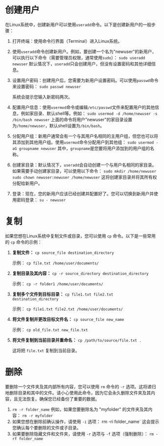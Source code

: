 # 创建用户
在Linux系统中，创建新用户可以使用`useradd`命令。以下是创建新用户的一般步骤：

1. 打开终端：使用命令行界面（Terminal）进入Linux系统。
    
2. 使用`useradd`命令创建新用户。例如，要创建一个名为"newuser"的新用户，可以执行以下命令（需要管理员权限，通常使用`sudo`）：
    `sudo useradd newuser`
    默认情况下，`useradd`只会创建用户，但没有设置密码和其他详细信息。
    
3. 设置用户密码：创建用户后，您需要为新用户设置密码。可以使用`passwd`命令来设置密码：
    `sudo passwd newuser`
    
    系统会提示您输入新密码两次。
    
4. 配置用户信息：使用`usermod`命令或编辑`/etc/passwd`文件来配置用户的其他信息，例如家目录、默认shell等。例如：
    `sudo usermod -d /home/newuser -s /bin/bash newuser`
    上面的命令将用户"newuser"的家目录设置为`/home/newuser`，默认shell设置为`/bin/bash`。
    
1. 分配用户组：新用户通常会有一个与其用户名相同的主用户组，但您也可以将其添加到其他用户组。使用`usermod`命令分配用户到其他组：
    `sudo usermod -aG groupname newuser`
    其中，`groupname`是您要将用户添加到的用户组的名称。
    
6. 创建家目录：默认情况下，`useradd`会自动创建一个与用户名相同的家目录。如果需要手动创建家目录，可以使用以下命令：
    `sudo mkdir /home/newuser sudo chown newuser:newuser /home/newuser`
    这将创建家目录并将其所有权分配给新用户。
    
7. 登录：现在，您的新用户应该已经创建并配置好了。您可以切换到新用户并使用密码登录：
    `su - newuser`
# 复制
如果您想在Linux系统中复制文件或目录，您可以使用 `cp` 命令。以下是一些常用的 `cp` 命令的示例：

1. **复制文件：**
    `cp source_file destination_directory`
    
    示例：
    `cp file.txt /home/user/documents/`
    
2. **复制目录及其内容：**
    `cp -r source_directory destination_directory`
    
    示例：
    `cp -r folder1 /home/user/documents/`
    
3. **复制多个文件到目标目录：**
    `cp file1.txt file2.txt destination_directory`
    
    示例：
    `cp file1.txt file2.txt /home/user/documents/`
    
4. **将文件复制并更改目标文件名：**
    `cp source_file new_name`
    
    示例：
    `cp old_file.txt new_file.txt`
    
5. **将文件复制到当前目录并重命名：** 
    `cp /path/to/source/file.txt .`
    
    这将把 `file.txt` 复制到当前目录。
    
# 删除
要删除一个文件夹及其内部所有内容，您可以使用 `rm` 命令的 `-r` 选项。这将递归地删除目录和其中的文件。请小心使用此命令，因为它会永久删除文件夹及其内容，且无法恢复。确保您已经备份了重要的数据。

1. `rm -r folder_name`
	例如，如果您要删除名为 "myfolder" 的文件夹及其内容：
	`rm -r myfolder`
2. 如果您想在删除前确认操作，请使用 `-i` 选项：
	rm -ri folder_name`
	这会提示您确认每个要删除的文件或子目录。
3. 如果要删除隐藏文件和文件夹，请使用 `-r` 选项与 `-f` 选项（强制删除）：
	`rm -rf folder_name`
